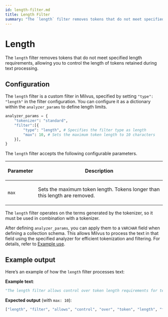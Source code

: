 ```yaml
---
id: length-filter.md
title: Length​ Filter
summary: "The `length` filter removes tokens that do not meet specified length requirements, allowing you to control the length of tokens retained during text processing.​"
---
```


# Length​

The `length` filter removes tokens that do not meet specified length requirements, allowing you to control the length of tokens retained during text processing.​

## Configuration

The `length` filter is a custom filter in Milvus, specified by setting `"type": "length"` in the filter configuration. You can configure it as a dictionary within the `analyzer_params` to define length limits.​

```python
analyzer_params = {​
    "tokenizer": "standard",​
    "filter":[{​
        "type": "length", # Specifies the filter type as length​
        "max": 10, # Sets the maximum token length to 10 characters​
    }],​
}​
```

The `length` filter accepts the following configurable parameters.​

<table data-block-token="A4b8dsBito2lFHxJ9dxck6M5nJv"><thead><tr><th data-block-token="JXZbdUMSyoJb5ZxhdLGcxGE2nEh" colspan="1" rowspan="1"><p data-block-token="Id41dwlZjoLnGCxWpKJcDg0Hnyf">Parameter​</p>

</th><th data-block-token="MvZqdxMSxowjEBxCQNzcxS8TnVd" colspan="1" rowspan="1"><p data-block-token="OsHjdVSvKodZ5Ox3U1KcXbYQnBc">Description​</p>

</th></tr></thead><tbody><tr><td data-block-token="ZuZEdNiHIotOFTx3m9QcTPnWnle" colspan="1" rowspan="1"><p data-block-token="Dszdd3IDdowj5bxJyJhcP19tnng"><code>max</code>​</p>

</td><td data-block-token="Fx30ddBWYoyRhmxK34Kcgn1Ynjb" colspan="1" rowspan="1"><p data-block-token="MizvdmrQ2oycDjxNYrXcWqFtnXb">Sets the maximum token length. Tokens longer than this length are removed.​</p>

</td></tr></tbody></table>

The `length` filter operates on the terms generated by the tokenizer, so it must be used in combination with a tokenizer.

After defining `analyzer_params`, you can apply them to a `VARCHAR` field when defining a collection schema. This allows Milvus to process the text in that field using the specified analyzer for efficient tokenization and filtering. For details, refer to [Example use](analyzer-overview.md#Example-use).​

## Example output

Here’s an example of how the `length` filter processes text:​

**Example text**:​

```python
"The length filter allows control over token length requirements for text processing."​
```

**Expected output** (with `max: 10`):​

```python
["length", "filter", "allows", "control", "over", "token", "length", "for", "text"]​
```
